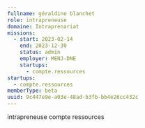 ```yaml
---
fullname: géraldine blanchet
role: intrapreneuse
domaine: Intraprenariat
missions:
  - start: 2023-02-14
    end: 2023-12-30
    status: admin
    employer: MENJ-DNE
    startups:
      - compte.ressources
startups:
  - compte.ressources
memberType: beta
uuid: 9c447e9e-a03e-48ad-b3fb-bb4e26cc432c
---
```

intrapreneuse compte ressources
